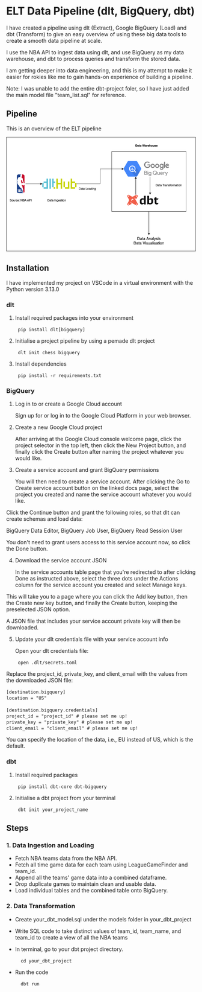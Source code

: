
# ELT Data Pipeline (dlt, BigQuery, dbt)
 
I have created a pipeline using dlt (Extract), Google BigQuery (Load) and dbt (Transform) to give an easy overview of using these big data tools to create a smooth data pipeline at scale.

I use the NBA API to ingest data using dlt, and use BigQuery as my data warehouse, and dbt to process queries and transform the stored data.

I am getting deeper into data engineering, and this is my attempt to make it easier for rokies like me to gain hands-on experience of building a pipeline.

Note: I was unable to add the entire dbt-project foler, so I have just added the main model file "team_list.sql" for reference.

## Pipeline
This is an overview of the ELT pipeline

![Pipeline](images/elt-pipeline.png)

## Installation

I have implemented my project on VSCode in a virtual environment with the Python version 3.13.0

### dlt

1. Install required packages into your environment

        pip install dlt[bigquery]​

2. Initialise a project pipeline by using a pemade dlt project

        dlt init chess bigquery

3. Install dependencies

        pip install -r requirements.txt

### BigQuery

1. Log in to or create a Google Cloud account

    Sign up for or log in to the Google Cloud Platform in your  web browser.

2. Create a new Google Cloud project

    After arriving at the Google Cloud console welcome page, click the project selector in the top left, then click the New Project button, and finally click the Create button after naming the project whatever you would like.

3. Create a service account and grant BigQuery permissions

    You will then need to create a service account. After clicking the Go to Create service account button on the linked docs page, select the project you created and name the service account whatever you would like.

Click the Continue button and grant the following roles, so that dlt can create schemas and load data:

BigQuery Data Editor, BigQuery Job User, BigQuery Read Session User

You don't need to grant users access to this service account now, so click the Done button.

4. Download the service account JSON

    In the service accounts table page that you're redirected to after clicking Done as instructed above, select the three dots under the Actions column for the service account you created and select Manage keys.

This will take you to a page where you can click the Add key button, then the Create new key button, and finally the Create button, keeping the preselected JSON option.

A JSON file that includes your service account private key will then be downloaded.

5. Update your dlt credentials file with your service account info

    Open your dlt credentials file:

        open .dlt/secrets.toml

Replace the project_id, private_key, and client_email with the values from the downloaded JSON file:

    [destination.bigquery]
    location = "US"

    [destination.bigquery.credentials]
    project_id = "project_id" # please set me up!
    private_key = "private_key" # please set me up!
    client_email = "client_email" # please set me up!

You can specify the location of the data, i.e., EU instead of US, which is the default.

### dbt

1. Install required packages

        pip install dbt-core dbt-bigquery

2. Initialise a dbt project from your terminal

        dbt init your_project_name
## Steps

### 1. Data Ingestion and Loading

- Fetch NBA teams data from the NBA API.
- Fetch all time game data for each team using LeagueGameFinder and team_id.
- Append all the teams' game data into a combined dataframe.
- Drop duplicate games to maintain clean and usable data.
- Load individual tables and the combined table onto BigQuery.

### 2. Data Transformation
- Create your_dbt_model.sql under the models folder in your_dbt_project
- Write SQL code to take distinct values of team_id, team_name, and team_id to create a view of all the NBA teams
- In terminal, go to your dbt project directory.

        cd your_dbt_project

- Run the code

        dbt run
